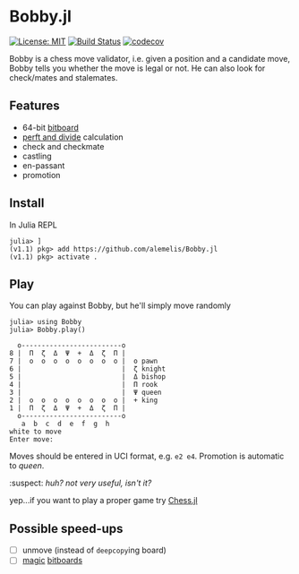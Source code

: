 # Bobby.jl

[![License: MIT](https://img.shields.io/badge/License-MIT-yellow.svg)](https://opensource.org/licenses/MIT)
[![Build Status](https://travis-ci.org/alemelis/Bobby.jl.svg?branch=master)](https://travis-ci.org/alemelis/Bobby.jl)
[![codecov](https://codecov.io/gh/alemelis/Bobby.jl/branch/master/graph/badge.svg)](https://codecov.io/gh/alemelis/Bobby.jl)

Bobby is a chess move validator, i.e. given a position and a candidate move, Bobby tells you whether the move is legal or not. He can also look for check/mates and stalemates.

## Features
- 64-bit [bitboard](https://www.chessprogramming.org/Bitboards)
- [perft and divide](http://www.rocechess.ch/perft.html) calculation
- check and checkmate
- castling
- en-passant
- promotion

## Install

In Julia REPL

```
julia> ]
(v1.1) pkg> add https://github.com/alemelis/Bobby.jl
(v1.1) pkg> activate .
```

## Play
You can play against Bobby, but he'll simply move randomly

```
julia> using Bobby
julia> Bobby.play()

  o-------------------------o
8 |  Π  ζ  Δ  Ψ  +  Δ  ζ  Π |
7 |  o  o  o  o  o  o  o  o |  o pawn
6 |                         |  ζ knight
5 |                         |  Δ bishop
4 |                         |  Π rook
3 |                         |  Ψ queen
2 |  o  o  o  o  o  o  o  o |  + king
1 |  Π  ζ  Δ  Ψ  +  Δ  ζ  Π |
  o-------------------------o
   a  b  c  d  e  f  g  h
white to move
Enter move:

```

Moves should be entered in UCI format, e.g. `e2 e4`. Promotion is automatic to _queen_.


:suspect: _huh? not very useful, isn't it?_

yep...if you want to play a proper game try [Chess.jl](https://github.com/abahm/Chess.jl)

## Possible speed-ups
- [ ] unmove (instead of `deepcopy`ing board)
- [ ] [magic](http://pradu.us/old/Nov27_2008/Buzz/research/magic/Bitboards.pdf) [bitboards](https://www.chessprogramming.org/Magic_Bitboards)
